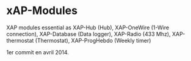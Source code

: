 xAP-Modules
===========

XAP modules essential as XAP-Hub (Hub), XAP-OneWire (1-Wire connection), XAP-Database (Data logger), XAP-Radio (433 Mhz), XAP-thermostat (Thermostat), XAP-ProgHebdo (Weekly timer)

1er commit en avril 2014.
